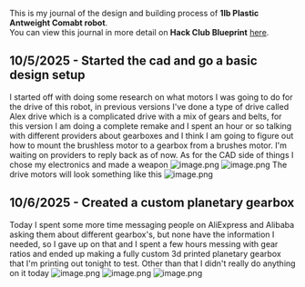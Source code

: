 <!--
  ===================    !!READ THIS NOTICE!!   ====================
  DO NOT edit this file manually. Your changes WILL BE OVERWRITTEN!
  This journal is auto generated and updated by Hack Club Blueprint.
  To edit this file, please edit your journal entries on Blueprint.
  ==================================================================
-->

This is my journal of the design and building process of **1lb Plastic Antweight Comabt robot**.  
You can view this journal in more detail on **Hack Club Blueprint** [here](https://blueprint.hackclub.com/projects/182).


## 10/5/2025 - Started the cad and go a basic design setup  

I started off with doing some research on what motors I was going to do for the drive of this robot, in previous versions I've done a type of drive called Alex drive which is a complicated drive with a mix of gears and belts, for this version I am doing a complete remake and I spent an hour or so talking with different providers about gearboxes and I think I am going to figure out how to mount the brushless motor to a gearbox from a brushes motor. I'm waiting on providers to reply back as of now. As for the CAD side of things I chose my electronics and made a weapon ![image.png](https://blueprint.hackclub.com/user-attachments/blobs/redirect/eyJfcmFpbHMiOnsiZGF0YSI6NDkxLCJwdXIiOiJibG9iX2lkIn19--a8968808ec250f1b8b11a4cd3febd594cb0d304c/image.png)
![image.png](https://blueprint.hackclub.com/user-attachments/blobs/redirect/eyJfcmFpbHMiOnsiZGF0YSI6NDkyLCJwdXIiOiJibG9iX2lkIn19--aa733b7a013e5d3edbb9cfafe792b89791a3137a/image.png)
The drive motors will look something like this 
![image.png](https://blueprint.hackclub.com/user-attachments/blobs/redirect/eyJfcmFpbHMiOnsiZGF0YSI6NDk5LCJwdXIiOiJibG9iX2lkIn19--e1251d1e14e5b9732831e51fe9795eedbd5aab2f/image.png)
  

## 10/6/2025 - Created a custom planetary gearbox  

Today I spent some more time messaging people on AliExpress and Alibaba asking them about different gearbox's, but none have the information I needed, so I gave up on that and I spent a few hours messing with gear ratios and ended up making a fully custom 3d printed planetary gearbox that I'm printing out tonight to test. Other than that I didn't really do anything on it today
![image.png](https://blueprint.hackclub.com/user-attachments/blobs/redirect/eyJfcmFpbHMiOnsiZGF0YSI6NjkxLCJwdXIiOiJibG9iX2lkIn19--09b4e6bfae5dd41aebc14a3b8cd5bc2b98baeeac/image.png)
![image.png](https://blueprint.hackclub.com/user-attachments/blobs/redirect/eyJfcmFpbHMiOnsiZGF0YSI6NjkyLCJwdXIiOiJibG9iX2lkIn19--26802f39bdd0cee67604d3551d441e5fb313c2a5/image.png)
![image.png](https://blueprint.hackclub.com/user-attachments/blobs/redirect/eyJfcmFpbHMiOnsiZGF0YSI6NjkzLCJwdXIiOiJibG9iX2lkIn19--e1d6e14a995fce8359e96e10b0112f9b1cb4cc46/image.png)
  

